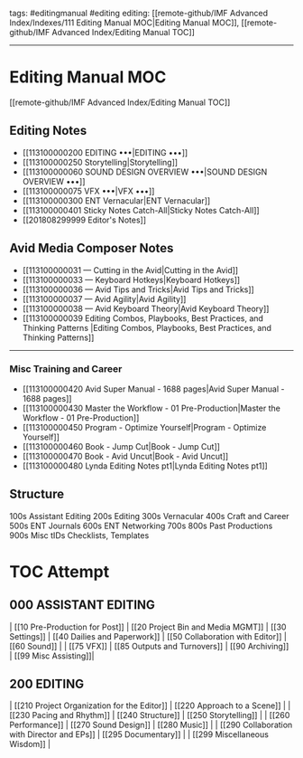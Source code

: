 tags: #editingmanual #editing 
editing: [[remote-github/IMF Advanced Index/Indexes/111 Editing Manual MOC|Editing Manual MOC]], [[remote-github/IMF Advanced Index/Editing Manual TOC]]

---
# Editing Manual MOC
[[remote-github/IMF Advanced Index/Editing Manual TOC]]

## Editing Notes
- [[113100000200 EDITING •••|EDITING •••]] 
- [[113100000250 Storytelling|Storytelling]] 
- [[113100000060 SOUND DESIGN OVERVIEW •••|SOUND DESIGN OVERVIEW •••]] 
- [[113100000075 VFX •••|VFX •••]] 
- [[113100000300 ENT Vernacular|ENT Vernacular]] 
- [[113100000401 Sticky Notes Catch-All|Sticky Notes Catch-All]] 
- [[201808299999 Editor's Notes]]

## Avid Media Composer Notes
- [[113100000031 — Cutting in the Avid|Cutting in the Avid]]
- [[113100000033 — Keyboard Hotkeys|Keyboard Hotkeys]]
- [[113100000036 — Avid Tips and Tricks|Avid Tips and Tricks]]
- [[113100000037 — Avid Agility|Avid Agility]] 
- [[113100000038 — Avid Keyboard Theory|Avid Keyboard Theory]]
- [[113100000039 Editing Combos, Playbooks, Best Practices, and Thinking Patterns |Editing Combos, Playbooks, Best Practices, and Thinking Patterns]] 

---


### Misc Training and Career
- [[113100000420 Avid Super Manual - 1688 pages|Avid Super Manual - 1688 pages]]
- [[113100000430 Master the Workflow - 01 Pre-Production|Master the Workflow - 01 Pre-Production]] 
- [[113100000450 Program - Optimize Yourself|Program - Optimize Yourself]] 
- [[113100000460 Book - Jump Cut|Book - Jump Cut]] 
- [[113100000470 Book - Avid Uncut|Book - Avid Uncut]]
- [[113100000480 Lynda Editing Notes pt1|Lynda Editing Notes pt1]]

## Structure
100s Assistant Editing
200s Editing
300s Vernacular
400s Craft and Career
500s ENT Journals
600s ENT Networking
700s
800s Past Productions
900s Misc
tIDs Checklists, Templates

# TOC Attempt
## 000 ASSISTANT EDITING
| [[10 Pre-Production for Post]] | [[20 Project Bin and Media MGMT]] | [[30 Settings]] | [[40 Dailies and Paperwork]] | [[50 Collaboration with Editor]] | [[60 Sound]] | 
| [[75 VFX]] | [[85 Outputs and Turnovers]] | [[90 Archiving]] | [[99 Misc Assisting]]|

## 200 EDITING
| [[210 Project Organization for the Editor]] | [[220 Approach to a Scene]] | 
| [[230 Pacing and Rhythm]] | [[240 Structure]] | [[250 Storytelling]] | 
| [[260 Performance]] | [[270 Sound Design]] | [[280 Music]] | 
| [[290 Collaboration with Director and EPs]] | [[295 Documentary]] | 
| [[299 Miscellaneous Wisdom]] |
